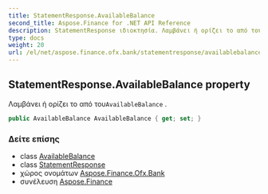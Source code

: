 ```yaml
---
title: StatementResponse.AvailableBalance
second_title: Aspose.Finance for .NET API Reference
description: StatementResponse ιδιοκτησία. Λαμβάνει ή ορίζει το από τουAvailableBalance .
type: docs
weight: 20
url: /el/net/aspose.finance.ofx.bank/statementresponse/availablebalance/
---
```

## StatementResponse.AvailableBalance property

Λαμβάνει ή ορίζει το από του`AvailableBalance` .

```csharp
public AvailableBalance AvailableBalance { get; set; }
```

### Δείτε επίσης

* class [AvailableBalance](../../../aspose.finance.ofx/availablebalance/)
* class [StatementResponse](../)
* χώρος ονομάτων [Aspose.Finance.Ofx.Bank](../../statementresponse/)
* συνέλευση [Aspose.Finance](../../../)


